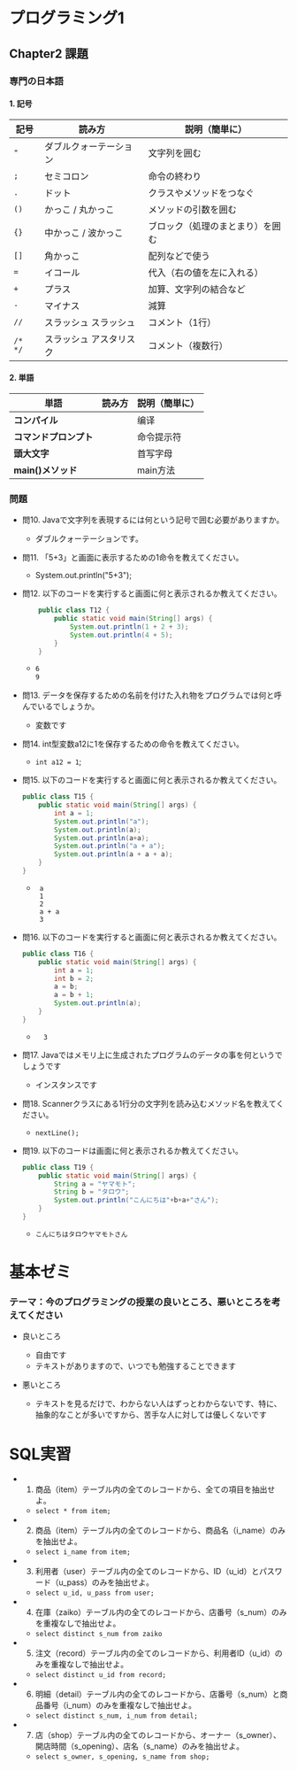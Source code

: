 # プログラミング1

## Chapter2 課題
### 専門の日本語
#### 1. 記号

| 記号         | 読み方                     | 説明（簡単に）                       |
|--------------|----------------------------|--------------------------------------|
| `"`          | ダブルクォーテーション     | 文字列を囲む                         |
| `;`          | セミコロン                 | 命令の終わり                         |
| `.`          | ドット                     | クラスやメソッドをつなぐ             |
| `()`         | かっこ / 丸かっこ          | メソッドの引数を囲む                 |
| `{}`         | 中かっこ / 波かっこ         | ブロック（処理のまとまり）を囲む     |
| `[]`         | 角かっこ                   | 配列などで使う                       |
| `=`          | イコール                   | 代入（右の値を左に入れる）           |
| `+`          | プラス                     | 加算、文字列の結合など               |
| `-`          | マイナス                   | 減算                                 |
| `//`         | スラッシュ スラッシュ      | コメント（1行）                      |
| `/* */`      | スラッシュ アスタリスク    | コメント（複数行）                   |

#### 2. 単語

| 単語         | 読み方                     | 説明（簡単に）                       |
|--------------|----------------------------|--------------------------------------|
| **コンパイル**  |                          |编译 |
| **コマンドプロンプト** |                      | 命令提示符 |
| **頭大文字** |      | 首写字母 |
| **main()メソッド** |  | main方法 |

### 問題

- 問10. Javaで文字列を表現するには何という記号で囲む必要がありますか。
    - ダブルクォーテーションです。

- 問11. 「5+3」と画面に表示するための1命令を教えてください。
    - System.out.println("5+3");

- 問12. 以下のコードを実行すると画面に何と表示されるか教えてください。
    ```java
        public class T12 {
            public static void main(String[] args) {
                System.out.println(1 + 2 + 3);
                System.out.println(4 + 5);
            }
        }
    ```
    - ``` sh
      6
      9
      ```

- 問13. データを保存するための名前を付けた入れ物をプログラムでは何と呼んでいるでしょうか。
    - 変数です

- 問14. int型変数a12に1を保存するための命令を教えてください。
    - ```int a12 = 1```;

- 問15. 以下のコードを実行すると画面に何と表示されるか教えてください。
    ```java
    public class T15 {
        public static void main(String[] args) {
            int a = 1;
            System.out.println("a");
            System.out.println(a);
            System.out.println(a+a);
            System.out.println("a + a");
            System.out.println(a + a + a);
        }
    }
    ```
    - ```
       a
       1
       2
       a + a
       3
      ```
- 問16. 以下のコードを実行すると画面に何と表示されるか教えてください。
    ```java
    public class T16 {
        public static void main(String[] args) {
            int a = 1;
            int b = 2;
            a = b;
            a = b + 1;
            System.out.println(a);
        }
    }
    ```
    - ```
        3
      ```
- 問17. Javaではメモリ上に生成されたプログラムのデータの事を何というでしょうです
    - インスタンスです
- 問18. Scannerクラスにある1行分の文字列を読み込むメソッド名を教えてください。
    - ```nextLine();```
- 問19. 以下のコードは画面に何と表示されるか教えてください。
    ```java
    public class T19 {
        public static void main(String[] args) {
            String a = "ヤマモト";
            String b = "タロウ";
            System.out.println("こんにちは"+b+a+"さん");
        }
    }
    ```
    - ```こんにちはタロウヤマモトさん```

# 基本ゼミ
### テーマ：今のプログラミングの授業の良いところ、悪いところを考えてください
- 良いところ
    - 自由です
    - テキストがありますので、いつでも勉強することできます

- 悪いところ
    - テキストを見るだけで、わからない人はずっとわからないです、特に、抽象的なことが多いですから、苦手な人に対しては優しくないです

# SQL実習

- 1. 商品（item）テーブル内の全てのレコードから、全ての項目を抽出せよ。
    - ```select * from item;```
- 2. 商品（item）テーブル内の全てのレコードから、商品名（i_name）のみを抽出せよ。
    - ```select i_name from item;```
- 3. 利用者（user）テーブル内の全てのレコードから、ID（u_id）とパスワード（u_pass）のみを抽出せよ。
    - ```select u_id, u_pass from user;```
- 4. 在庫（zaiko）テーブル内の全てのレコードから、店番号（s_num）のみを重複なしで抽出せよ。
    - ```select distinct s_num from zaiko```
- 5. 注文（record）テーブル内の全てのレコードから、利用者ID（u_id）のみを重複なしで抽出せよ。
    - ```select distinct u_id from record;```
- 6. 明細（detail）テーブル内の全てのレコードから、店番号（s_num）と商品番号（i_num）のみを重複なしで抽出せよ。
    - ```select distinct s_num, i_num from detail;```
- 7. 店（shop）テーブル内の全てのレコードから、オーナー（s_owner）、開店時間（s_opening）、店名（s_name）のみを抽出せよ。
    - ```select s_owner, s_opening, s_name from shop;```